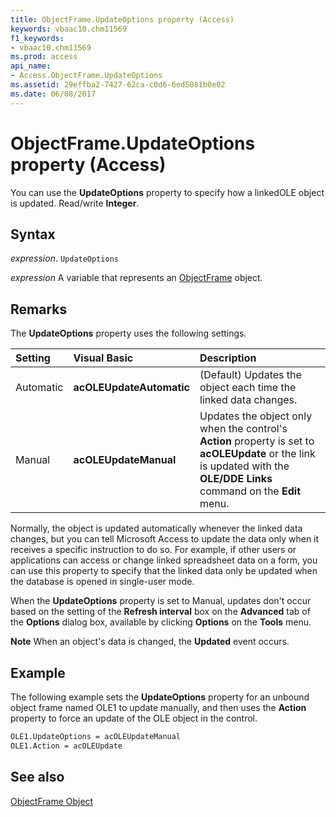 ```yaml
---
title: ObjectFrame.UpdateOptions property (Access)
keywords: vbaac10.chm11569
f1_keywords:
- vbaac10.chm11569
ms.prod: access
api_name:
- Access.ObjectFrame.UpdateOptions
ms.assetid: 29effba2-7427-62ca-c0d6-6ed5081b0e02
ms.date: 06/08/2017
---
```



# ObjectFrame.UpdateOptions property (Access)

You can use the  **UpdateOptions** property to specify how a linkedOLE object is updated. Read/write **Integer**.


## Syntax

 _expression_. `UpdateOptions`

 _expression_ A variable that represents an [ObjectFrame](Access.ObjectFrame.md) object.


## Remarks

The  **UpdateOptions** property uses the following settings.



|**Setting**|**Visual Basic**|**Description**|
|:-----|:-----|:-----|
|Automatic|**acOLEUpdateAutomatic**|(Default) Updates the object each time the linked data changes.|
|Manual|**acOLEUpdateManual**|Updates the object only when the control's  **Action** property is set to **acOLEUpdate** or the link is updated with the **OLE/DDE Links** command on the **Edit** menu.|

Normally, the object is updated automatically whenever the linked data changes, but you can tell Microsoft Access to update the data only when it receives a specific instruction to do so. For example, if other users or applications can access or change linked spreadsheet data on a form, you can use this property to specify that the linked data only be updated when the database is opened in single-user mode.

When the  **UpdateOptions** property is set to Manual, updates don't occur based on the setting of the **Refresh interval** box on the **Advanced** tab of the **Options** dialog box, available by clicking **Options** on the **Tools** menu.


 **Note**  When an object's data is changed, the  **Updated** event occurs.


## Example

The following example sets the  **UpdateOptions** property for an unbound object frame named OLE1 to update manually, and then uses the **Action** property to force an update of the OLE object in the control.


```vb
OLE1.UpdateOptions = acOLEUpdateManual 
OLE1.Action = acOLEUpdate
```


## See also


[ObjectFrame Object](Access.ObjectFrame.md)

